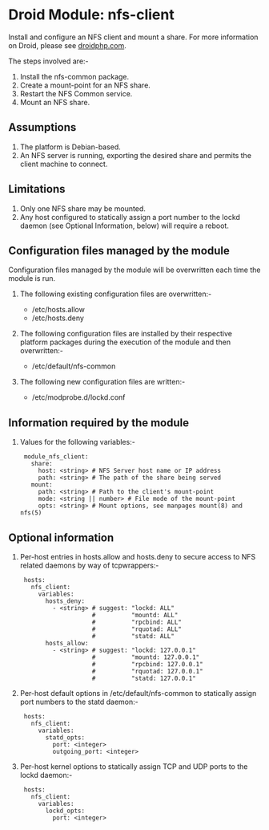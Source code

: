 # Droid Module: nfs-client

Install and configure an NFS client and mount a share. For more information on
Droid, please see [droidphp.com](http://droidphp.com).

The steps involved are:-

1. Install the nfs-common package.
2. Create a mount-point for an NFS share.
3. Restart the NFS Common service.
4. Mount an NFS share.


## Assumptions

1. The platform is Debian-based.
2. An NFS server is running, exporting the desired share and permits the client
   machine to connect.


## Limitations

1. Only one NFS share may be mounted.
2. Any host configured to statically assign a port number to the lockd daemon
   (see Optional Information, below) will require a reboot.


## Configuration files managed by the module

Configuration files managed by the module will be overwritten each time the
module is run.

1. The following existing configuration files are overwritten:-

    - /etc/hosts.allow
    - /etc/hosts.deny

2. The following configuration files are installed by their respective platform
   packages during the execution of the module and then overwritten:-

    - /etc/default/nfs-common

3. The following new configuration files are written:-

    - /etc/modprobe.d/lockd.conf


## Information required by the module

1. Values for the following variables:-

        module_nfs_client:
          share:
            host: <string> # NFS Server host name or IP address
            path: <string> # The path of the share being served
          mount:
            path: <string> # Path to the client's mount-point
            mode: <string || number> # File mode of the mount-point
            opts: <string> # Mount options, see manpages mount(8) and nfs(5)

## Optional information

1. Per-host entries in hosts.allow and hosts.deny to secure access to NFS
   related daemons by way of tcpwrappers:-

        hosts:
          nfs_client:
            variables:
              hosts_deny:
                - <string> # suggest: "lockd: ALL"
                           #          "mountd: ALL"
                           #          "rpcbind: ALL"
                           #          "rquotad: ALL"
                           #          "statd: ALL"
              hosts_allow:
                - <string> # suggest: "lockd: 127.0.0.1"
                           #          "mountd: 127.0.0.1"
                           #          "rpcbind: 127.0.0.1"
                           #          "rquotad: 127.0.0.1"
                           #          "statd: 127.0.0.1"

2. Per-host default options in /etc/default/nfs-common to statically assign
   port numbers to the statd daemon:-

        hosts:
          nfs_client:
            variables:
              statd_opts:
                port: <integer>
                outgoing_port: <integer>

3. Per-host kernel options to statically assign TCP and UDP ports to the lockd
   daemon:-

        hosts:
          nfs_client:
            variables:
              lockd_opts:
                port: <integer>
